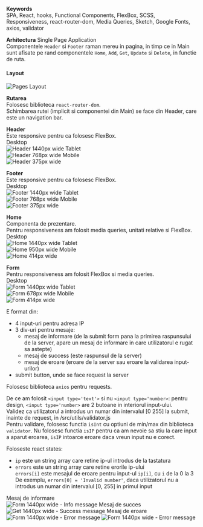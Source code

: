 **Keywords** <br>
SPA, React, hooks, Functional Components, FlexBox, SCSS, Responsiveness, react-router-dom, Media Queries, Sketch, Google Fonts, axios, validator

**Arhitectura**
Single Page Application <br>
Componentele `Header` si `Footer` raman mereu in pagina, in timp ce in Main sunt afisate pe rand componentele `Home`, `Add`, `Get`, `Update` si `Delete`, in functie de ruta. 

#### Layout
![Pages Layout](doc_imgs/Pages%20Layout.png)

**Rutarea** <br>
Folosesc biblioteca `react-router-dom`. <br>
Schimbarea rutei (implicit si componentei din Main) se face din Header, care este un navigation bar.

**Header** <br>
Este responsive pentru ca folosesc FlexBox. <br>
Desktop <br>
![Header 1440px wide](doc_imgs/Header%201440px%20wide.png)
Tablet <br>
![Header 768px wide](doc_imgs/Header%20768px%20wide.png)
Mobile <br>
![Header 375px wide](doc_imgs/Header%20375px%20wide.png)

**Footer** <br>
Este responsive pentru ca folosesc FlexBox. <br>
Desktop <br>
![Footer 1440px wide](doc_imgs/Footer%201440px%20wide.png)
Tablet <br>
![Footer 768px wide](doc_imgs/Footer%20768px%20wide.png)
Mobile <br>
![Footer 375px wide](doc_imgs/Footer%20375px%20wide.png)

**Home** <br>
Componenta de prezentare. <br>
Pentru responsiveness am folosit media queries, unitati relative si FlexBox. <br>
Desktop <br>
![Home 1440px wide](doc_imgs/Home%201440px%20wide.png)
Tablet <br>
![Home 950px wide](doc_imgs/Home%20950px%20wide.png)
Mobile <br>
![Home 414px wide](doc_imgs/Home%20414px%20wide.png)

**Form** <br>
Pentru responsiveness am folosit FlexBox si media queries. <br>
Desktop <br>
![Form 1440px wide](doc_imgs/Form1%201440px%20wide.png)
Tablet <br>
![Form 678px wide](doc_imgs/Form%20678px%20wide.png)
Mobile <br>
![Form 414px wide](doc_imgs/Form%20414px%20wide.png)

E format din:
* 4 input-uri pentru adresa IP <br>
* 3 div-uri pentru mesaje:
  * mesaj de informare (de la submit form pana la primirea raspunsului de la server, apare un mesaj de informare in care utilizatorul e rugat sa astepte)
  * mesaj de success (este raspunsul de la server)
  * mesaj de eroare (eroare de la server sau eroare la validarea input-urilor)
* submit button, unde se face request la server

Folosesc biblioteca `axios` pentru requests. <br>

De ce am folosit `<input type='text'>` si nu `<input type='number>`: pentru design, `<input type='number>` are 2 butoane in interiorul input-ului. <br>
Validez ca utilizatorul a introdus un numar din intervalul [0 255] la submit, inainte de request, in /src/utils/validator.js <br>
Pentru validare, folosesc functia `isInt` cu optiuni de min/max din biblioteca `validator`. Nu folosesc functia `isIP` pentru ca am nevoie sa stiu la care input a aparut eroarea, `isIP` intoarce eroare daca vreun input nu e corect.

Foloseste react states:
* `ip` este un string array care retine ip-ul introdus de la tastatura
* `errors` este un string array care retine erorile ip-ului <br>
`errors[i]` este mesajul de eroare pentru input-ul `ip[i]`, cu `i` de la 0 la 3 <br>
De exemplu, `errors[0] = 'Invalid number'`, daca utilizatorul nu a introdus un numar din intervalul [0, 255] in primul input <br>

Mesaj de informare <br>
![Form 1440px wide - Info message](doc_imgs/Form4%201440px%20wide.png)
Mesaj de succes <br>
![Get 1440px wide - Success message](doc_imgs/Get%201440px%20wide.png)
Mesaj de eroare <br>
![Form 1440px wide - Error message](doc_imgs/Form2%201440px%20wide.png)
![Form 1440px wide - Error message](doc_imgs/Form3%201440px%20wide.png)